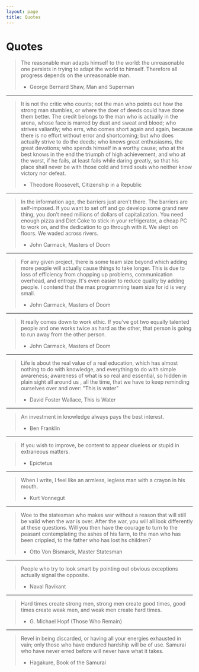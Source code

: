 ```yaml
---
layout: page
title: Quotes
---
```


# Quotes

> The reasonable man adapts himself to the world: the unreasonable one persists
> in trying to adapt the world to himself. Therefore all progress depends on the
> unreasonable man.
>
> - George Bernard Shaw, Man and Superman

---

> It is not the critic who counts; not the man who points out how the strong man
> stumbles, or where the doer of deeds could have done them better. The credit
> belongs to the man who is actually in the arena, whose face is marred by dust
> and sweat and blood; who strives valiantly; who errs, who comes short again and
> again, because there is no effort without error and shortcoming; but who does
> actually strive to do the deeds; who knows great enthusiasms, the great
> devotions; who spends himself in a worthy cause; who at the best knows in the
> end the triumph of high achievement, and who at the worst, if he fails, at
> least fails while daring greatly, so that his place shall never be with those
> cold and timid souls who neither know victory nor defeat.
>
> - Theodore Roosevelt, Citizenship in a Republic

---

> In the information age, the barriers just aren’t there. The barriers are
> self-imposed. If you want to set off and go develop some grand new thing, you
> don’t need millions of dollars of capitalization. You need enough pizza and
> Diet Coke to stick in your refrigerator, a cheap PC to work on, and the
> dedication to go through with it. We slept on floors. We waded across rivers.
>
> - John Carmack, Masters of Doom

---

> For any given project, there is some team size beyond which adding more people
> will actually cause things to take longer. This is due to loss of efficiency
> from chopping up problems, communication overhead, and entropy. It's even
> easier to reduce quality by adding people. I contend that the max programming
> team size for id is very small.
>
> - John Carmack, Masters of Doom

---

> It really comes down to work ethic. If you've got two equally talented people
> and one works twice as hard as the other, that person is going to run away from
> the other person.
>
> - John Carmack, Masters of Doom

---

> Life is about the real value of a real education, which has almost nothing to
> do with knowledge, and everything to do with simple awareness; awareness of
> what is so real and essential, so hidden in plain sight all around us , all the
> time, that we have to keep reminding ourselves over and over: "This is water"
>
> - David Foster Wallace, This is Water

---

> An investment in knowledge always pays the best interest.
>
> - Ben Franklin

---

> If you wish to improve, be content to appear clueless or stupid in extraneous
> matters.
>
> - Epictetus

---

> When I write, I feel like an armless, legless man with a crayon in his mouth.
>
> - Kurt Vonnegut

---

> Woe to the statesman who makes war without a reason that will still be valid
> when the war is over. After the war, you will all look differently at these
> questions. Will you then have the courage to turn to the peasant contemplating
> the ashes of his farm, to the man who has been crippled, to the father who has
> lost hs children?
>
> - Otto Von Bismarck, Master Statesman

---

> People who try to look smart by pointing out obvious exceptions actually signal the opposite.
>
> - Naval Ravikant

---

> Hard times create strong men, strong men create good times, good times create
> weak men, and weak men create hard times.
>
> - G. Michael Hopf (Those Who Remain)

---

> Revel in being discarded, or having all your energies exhausted in vain; only
> those who have endured hardship will be of use. Samurai who have never erred
> before will never have what it takes.
>
> - Hagakure, Book of the Samurai

